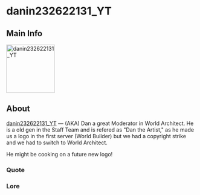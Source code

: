 # danin232622131_YT

## Main Info
<img class="" src="https://tr.rbxcdn.com/30DAY-AvatarHeadshot-0E2871C3512196392939C63E5D2DC5AF-Png/420/420/AvatarHeadshot/Png/noFilter" alt="danin232622131_YT" style="width:128px;height:128px;">

## About
[danin232622131_YT](https://www.roblox.com/users/1580774543/profile) — (AKA) Dan a great Moderator in World Architect. He is a old gen in the Staff Team and is refered as "Dan the Artist," as he made us a logo in the first server (World Builder) but we had a copyright strike and we had to switch to World Architect.

He might be cooking on a future new logo!

### Quote
<!-- Add a quote here -->

### Lore
<!-- Add lore here -->
